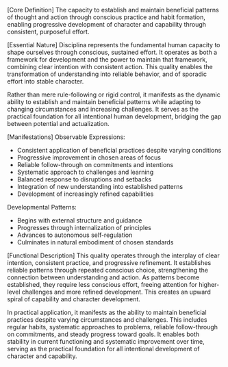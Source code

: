 [Core Definition]
The capacity to establish and maintain beneficial patterns of thought and action through conscious practice and habit formation, enabling progressive development of character and capability through consistent, purposeful effort.

[Essential Nature]
Disciplina represents the fundamental human capacity to shape ourselves through conscious, sustained effort. It operates as both a framework for development and the power to maintain that framework, combining clear intention with consistent action. This quality enables the transformation of understanding into reliable behavior, and of sporadic effort into stable character.

Rather than mere rule-following or rigid control, it manifests as the dynamic ability to establish and maintain beneficial patterns while adapting to changing circumstances and increasing challenges. It serves as the practical foundation for all intentional human development, bridging the gap between potential and actualization.

[Manifestations]
Observable Expressions:
- Consistent application of beneficial practices despite varying conditions
- Progressive improvement in chosen areas of focus
- Reliable follow-through on commitments and intentions
- Systematic approach to challenges and learning
- Balanced response to disruptions and setbacks
- Integration of new understanding into established patterns
- Development of increasingly refined capabilities

Developmental Patterns:
- Begins with external structure and guidance
- Progresses through internalization of principles
- Advances to autonomous self-regulation
- Culminates in natural embodiment of chosen standards

[Functional Description]
This quality operates through the interplay of clear intention, consistent practice, and progressive refinement. It establishes reliable patterns through repeated conscious choice, strengthening the connection between understanding and action. As patterns become established, they require less conscious effort, freeing attention for higher-level challenges and more refined development. This creates an upward spiral of capability and character development.

In practical application, it manifests as the ability to maintain beneficial practices despite varying circumstances and challenges. This includes regular habits, systematic approaches to problems, reliable follow-through on commitments, and steady progress toward goals. It enables both stability in current functioning and systematic improvement over time, serving as the practical foundation for all intentional development of character and capability.